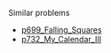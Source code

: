 Similar problems
- [p699_Falling_Squares](https://github.com/genxium/Leetcode/tree/master/p699_Falling_Squares) 
- [p732_My_Calendar_III](https://github.com/genxium/Leetcode/tree/master/p732_My_Calendar_III) 
